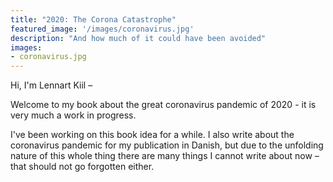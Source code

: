 ```yaml
---
title: "2020: The Corona Catastrophe"
featured_image: '/images/coronavirus.jpg'
description: "And how much of it could have been avoided"
images:
- coronavirus.jpg
---
```

Hi, I'm Lennart Kiil –

Welcome to my book about the great coronavirus pandemic of 2020 - it is very much a work in progress.

I've been working on this book idea for a while. I also write about the coronavirus pandemic for my publication in Danish, but due to the unfolding nature of this whole thing there are many things I cannot write about now – that should not go forgotten either.
